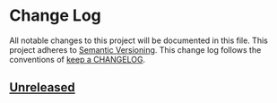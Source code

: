 # Change Log

All notable changes to this project will be documented in this file.
This project adheres to [Semantic Versioning](http://semver.org/).
This change log follows the conventions of
[keep a CHANGELOG](http://keepachangelog.com/).

## [Unreleased]

[Unreleased]: https://github.com/ttscoff/planter-cli/compare/v0.0.1...HEAD
